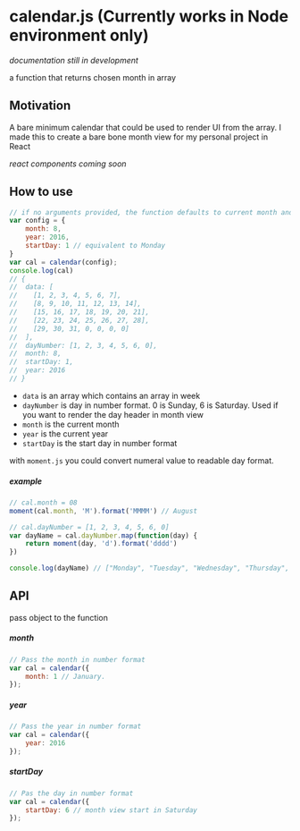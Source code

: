 # calendar.js (Currently works in Node environment only)
*documentation still in development*

a function that returns chosen month in array

## Motivation
A bare minimum calendar that could be used to render UI from the array. I made this to create a bare bone month view for my personal project in React

*react components coming soon*

## How to use
```javascript
// if no arguments provided, the function defaults to current month and year
var config = {
	month: 8,
	year: 2016,
	startDay: 1 // equivalent to Monday
}
var cal = calendar(config);
console.log(cal)
// {
//  data: [
//    [1, 2, 3, 4, 5, 6, 7],
//    [8, 9, 10, 11, 12, 13, 14],
//    [15, 16, 17, 18, 19, 20, 21],
//    [22, 23, 24, 25, 26, 27, 28],
//    [29, 30, 31, 0, 0, 0, 0]
//  ],
//  dayNumber: [1, 2, 3, 4, 5, 6, 0],
//  month: 8,
//  startDay: 1,
//  year: 2016
// }
```

- `data` is an array which contains an array in week
- `dayNumber` is day in number format. 0 is Sunday, 6 is Saturday. Used if you want to render the day header in month view
- `month` is the current month
- `year` is the current year
- `startDay` is the start day in number format

with `moment.js` you could convert numeral value to readable day format.

##### example
```javascript
// cal.month = 08
moment(cal.month, 'M').format('MMMM') // August

// cal.dayNumber = [1, 2, 3, 4, 5, 6, 0]
var dayName = cal.dayNumber.map(function(day) {
	return moment(day, 'd').format('dddd')
})

console.log(dayName) // ["Monday", "Tuesday", "Wednesday", "Thursday", "Friday", "Saturday", "Sunday"]
```


## API
pass object to the function

##### month
```javascript
// Pass the month in number format
var cal = calendar({
	month: 1 // January.
});
```

##### year
```javascript
// Pass the year in number format
var cal = calendar({
	year: 2016
});
```

##### startDay
```javascript
// Pas the day in number format
var cal = calendar({
	startDay: 6 // month view start in Saturday
});
```
